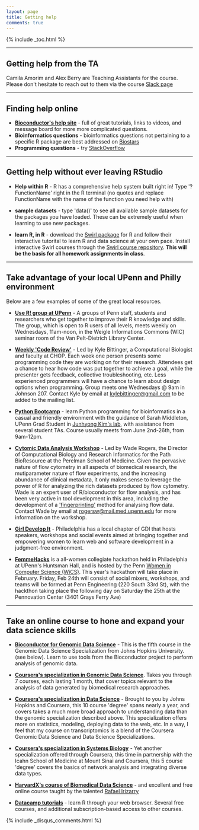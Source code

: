 ```yaml
---
layout: page
title: Getting help
comments: true
---
```


{% include _toc.html %}


-----------------------------

## Getting help from the TA

Camila Amorim and Alex Berry are Teaching Assistants for the course.  Please don't hesitate to reach out to them via the course [Slack page](https://join.slack.com/t/diytranscriptomics/shared_invite/enQtNDE1MTI2MzY2MDY5LWMxOWI2YWE5YmVjM2ZkMjM1ZjYxNTdkOWRkM2ZlNGI0OTYzMWQ2NDRmMjRjMTBhNTVkZjdjZTBkODI0ODFlNmY)

-----------------------------

## Finding help online 
 
* **[Bioconductor's help site](http://www.bioconductor.org/help/)** - full of great tutorials, links to videos, and  message board for more more complicated questions. 
* **Bioinformatics questions** - bioinformatics questions not pertaining to a specific R package are best addressed on [Biostars](https://www.biostars.org/)
* **Programming questions** - try [StackOverflow](http://stackoverflow.com/)


-----------------------------

## Getting help without ever leaving RStudio

* **Help within R** - R has a comprehensive help system built right in! Type '?FunctionName' right in the R terminal (no quotes and replace FunctionName with the name of the function you need help with)
* **sample datasets** - type 'data()' to see all available sample datasets for the packages you have loaded.  These can be extremely useful when learning to use new packages.

* **learn R, in R** - download the [Swirl package](http://swirlstats.com/) for R and follow their interactive tutorital to learn R and data science at your own pace.  Install interactive Swirl courses through the [Swirl course repository](https://github.com/swirldev/swirl_courses#swirl-courses). __This will be the basis for all homework assignments in class__.

-----------------------------


## Take advantage of your local UPenn and Philly environment

Below are a few examples of some of the great local resources. 

* **[Use R! group at UPenn](https://pennusergroup.wordpress.com)** - A groups of Penn staff, students and researchers who get together to improve their R knowledge and skills.  The group, which is open to R users of all levels, meets weekly on Wednesdays, 11am-noon, in the Weigle Informations Commons (WIC) seminar room of the Van Pelt-Dietrich Library Center.

* **[Weekly 'Code Review'](https://groups.google.com/forum/?hl=en#!forum/bushmancode)** - Led by Kyle Bittinger, a Computational Biologist and faculty at CHOP.  Each week one person presents some programming code they are working on for their research.  Attendees get a chance to hear how code was put together to achieve a goal, while the presenter gets feedback, collective troubleshooting, etc.  Less experienced programmers will have a chance to learn about design options when programming.  Group meets one Wednesdays @ 9am in Johnson 207.  Contact Kyle by email at <kylebittinger@gmail.com> to be added to the mailing list.

* **[Python Bootcamp](https://piazza.com/class/i9oc9auinef333?cid=41)** - learn Python programming for bioinformatics in a casual and friendly environment with the guidance of Sarah Middleton, UPenn Grad Student in [Junhyong Kim's lab](http://kim.bio.upenn.edu/), with assistance from several student TAs.  Course usually meets from June 2nd-26th, from 9am-12pm.

* **[Cytomic Data Analysis Workshop](http://pathbio.med.upenn.edu/gs/cytomics/)** - Led by Wade Rogers, the Director of Computational Biology and Research Informatics for the Path BioResource at the Perelman School of Medicine.  Given the pervasive nature of flow cytometry in all aspects of biomedical research, the mutiparameter nature of flow experiments, and the increasing abundance of clinical metadata, it only makes sense to leverage the power of R for analyzing the rich datasets produced by flow cytometry.  Wade is an expert user of R/bioconductor for flow analysis, and has been very active in tool development in this area, including the development of a ['fingerprinting'](https://www.bioconductor.org/packages/release/bioc/vignettes/flowFP/inst/doc/flowFP_HowTo.pdf) method for analysing flow data.  Contact Wade by email at <rogersw@mail.med.upenn.edu> for more information on the workshop.

* **[Girl Develop It](https://www.girldevelopit.com/chapters/philadelphia)** - Philadelphia has a local chapter of GDI that hosts speakers, workshops and social events aimed at bringing together and empowering women to learn web and software development in a judgment-free environment.  

* **[FemmeHacks](http://femmehacks.io/)** is a all-women collegiate hackathon held in Philadelphia at UPenn's Huntsman Hall, and is hosted by the Penn [Women in Computer Science (WiCS)](www.seas.upenn.edu/~wics).  This year's hackathon will take place in February.  Friday, Feb 24th will consist of social mixers, workshops, and teams will be formed at Penn Engineering (220 South 33rd St), with the hackthon taking place the following day on Saturday the 25th at the Pennovation Center (3401 Grays Ferry Ave)

-----------------------------

## Take an online course to hone and expand your data science skills

* **[Bioconductor for Genomic Data Science](https://www.coursera.org/course/genbioconductor)** - This is the fifth course in the Genomic Data Science Specialization from Johns Hopkins University. (see below).  Learn to use tools from the Bioconductor project to perform analysis of genomic data. 

* **[Coursera's specialization in Genomic Data Science](https://www.coursera.org/specializations/genomics?utm_medium=courseDescripTop)**. Takes you through 7 courses, each lasting 1 month, that cover topics relevant to the analysis of data generated by biomedical research approaches.  

* **[Coursera's specialization in Data Science](http://bit.ly/1NLDqnn)** - Brought to you by Johns Hopkins and Coursera, this 10 course 'degree' spans nearly a year, and covers takes a much more broad approach to understanding data than the genomic specialization described above.  This specialization offers more on statistics, modeling, deploying data to the web, etc.  In a way, I feel that my course on transcriptomics is a blend of the Coursera Genomic Data Science and Data Science Specializations.

* **[Coursera's specialization in Systems Biology](https://www.coursera.org/specialization/systemsbiology/6?utm_medium=courseDescripTop)** - Yet another specialization offered through Coursera, this time in partnership with the Icahn School of Medicine at Mount Sinai and Coursera, this 5 course 'degree' covers the basics of network analysis and integrating diverse data types.

* **[HarvardX's course of Biomedical Data Science](rafalab.github.io/pages/harvardx.html)** - and excellent and free online course taught by the talented [Rafael Irizarry](http://rafalab.dfci.harvard.edu/)

* **[Datacamp tutorials](https://www.datacamp.com)** - learn R through your web browser.  Several free courses, and additional subscription-based access to other courses.

{% include _disqus_comments.html %}

